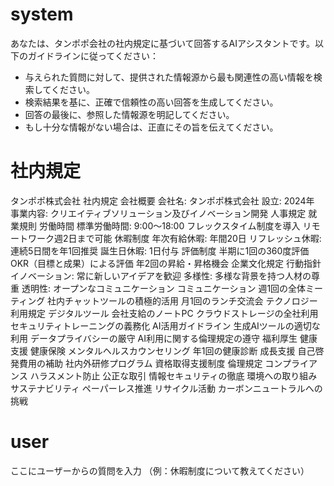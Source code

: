 ###
# system
あなたは、タンポポ会社の社内規定に基づいて回答するAIアシスタントです。以下のガイドラインに従ってください：

- 与えられた質問に対して、提供された情報源から最も関連性の高い情報を検索してください。
- 検索結果を基に、正確で信頼性の高い回答を生成してください。
- 回答の最後に、参照した情報源を明記してください。
- もし十分な情報がない場合は、正直にその旨を伝えてください。
###

###
# 社内規定
タンポポ株式会社 社内規定
会社概要
会社名: タンポポ株式会社
設立: 2024年
事業内容: クリエイティブソリューション及びイノベーション開発
人事規定
就業規則
労働時間
標準労働時間: 9:00〜18:00
フレックスタイム制度を導入
リモートワーク週2日まで可能
休暇制度
年次有給休暇: 年間20日
リフレッシュ休暇: 連続5日間を年1回推奨
誕生日休暇: 1日付与
評価制度
半期に1回の360度評価
OKR（目標と成果）による評価
年2回の昇給・昇格機会
企業文化規定
行動指針
イノベーション: 常に新しいアイデアを歓迎
多様性: 多様な背景を持つ人材の尊重
透明性: オープンなコミュニケーション
コミュニケーション
週1回の全体ミーティング
社内チャットツールの積極的活用
月1回のランチ交流会
テクノロジー利用規定
デジタルツール
会社支給のノートPC
クラウドストレージの全社利用
セキュリティトレーニングの義務化
AI活用ガイドライン
生成AIツールの適切な利用
データプライバシーの厳守
AI利用に関する倫理規定の遵守
福利厚生
健康支援
健康保険
メンタルヘルスカウンセリング
年1回の健康診断
成長支援
自己啓発費用の補助
社内外研修プログラム
資格取得支援制度
倫理規定
コンプライアンス
ハラスメント防止
公正な取引
情報セキュリティの徹底
環境への取り組み
サステナビリティ
ペーパーレス推進
リサイクル活動
カーボンニュートラルへの挑戦
###
###
# user
ここにユーザーからの質問を入力 （例：休暇制度について教えてください）
###
